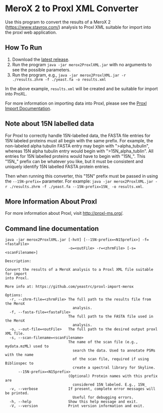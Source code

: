 MeroX 2 to Proxl XML Converter
=============================

Use this program to convert the results of a MeroX 2 (https://www.stavrox.com/) analysis to Proxl XML suitable for import into the proxl web application.

How To Run
-------------
1. Download the [latest release](https://github.com/yeastrc/proxl-import-merox/releases).
2. Run the program ``java -jar merox2ProxlXML.jar`` with no arguments to see the possible parameters.
3. Run the program, e.g., ``java -jar merox2ProxlXML.jar -r ./results.zhrm -f ./yeast.fa -o results.xml``

In the above example, ``results.xml`` will be created and be suitable for import into ProXL.

For more information on importing data into Proxl, please see the [Proxl Import Documentation](http://proxl-web-app.readthedocs.io/en/latest/using/upload_data.html).

Note about 15N labelled data
-----------------------------
For Proxl to correctly handle 15N-labelled data, the FASTA file entries for 15N labeled proteins must all begin with the same prefix. For example, the non-labeled
alpha tubulin FASTA entry may begin with ">alpha_tubulin", whereas 15N alpha tubulin entry would begin with ">15N_alpha_tublin".
All entries for 15N labelled proteins would have to begin with "15N_". This "15N_" prefix can be whatever you like, but it
must be consistent and uniquely identify 15N labelled FASTA protein entries.

Then when running this converter, this "15N" prefix must be passed in using the `--15N-prefix=` parameter. For example:
``java -jar merox2ProxlXML.jar -r ./results.zhrm -f ./yeast.fa --15N-prefix=15N_ -o results.xml``.

More Information About Proxl
-----------------------------
For more information about Proxl, visit http://proxl-ms.org/.

Command line documentation
---------------------------

```
java -jar merox2ProxlXML.jar [-hvV] [--15N-prefix=<N15prefix>] -f=<fastaFile>
                             -o=<outFile> -r=<zhrmFile> [-s=<scanFilename>]

Description:

Convert the results of a MeroX analysis to a Proxl XML file suitable for import
into Proxl.

More info at: https://github.com/yeastrc/proxl-import-merox

Options:
  -r, --zhrm-file=<zhrmFile> The full path to the results file from the MeroX
                               analysis.
  -f, --fasta-file=<fastaFile>
                             The full path to the FASTA file used in the MeroX
                               analysis.
  -o, --out-file=<outFile>   The full path to the desired output proxl XML file.
  -s, --scan-filename=<scanFilename>
                             The name of the scan file (e.g., mydata.mzML) used to
                               search the data. Used to annotate PSMs with the name
                               of the scan file, required if using Bibliospec to
                               create a spectral library for Skyline.
      --15N-prefix=<N15prefix>
                             (Optional) Protein names with this prefix are
                               considered 15N labeled. E.g., 15N_
  -v, --verbose              If present, complete error messages will be printed.
                               Useful for debugging errors.
  -h, --help                 Show this help message and exit.
  -V, --version              Print version information and exit.
```
